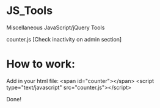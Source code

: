 JS_Tools
========
Miscellaneous JavaScript/jQuery Tools



counter.js [Check inactivity on admin section]

How to work:
============
Add in your html file:
&lt;span id="counter"&gt;&lt;/span&gt;
&lt;script type="text/javascript" src="counter.js"&gt;&lt;/script&gt;

Done!
